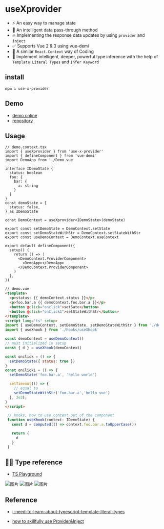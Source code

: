 # useXprovider

- ⚡️ An easy way to manage state
- 🚚 An intelligent data pass-through method
- 🔥 Implementing the response data updates by using `provider` and `inject`
- ✅ Supports Vue 2 & 3 using vue-demi
- 🚀 A similar `React.Context` way of Coding
- 💪 Implement intelligent, deeper, powerful type inference with the help of `Template Literal Types` and `Infer Keyword`

## install
  ```
  npm i use-x-provider
  ```
## Demo

- [demo online](https://codesandbox.io/s/dreamy-sinoussi-zinjvv)
- [repository](https://github.com/phillyx/vue-use-useXprovider)

## Usage

```tsx
// demo.context.tsx
import { useXprovider } from 'use-x-provider'
import { defineComponent } from 'vue-demi'
import DemoApp from './Demo.vue'

interface IDemoState {
  status: boolean
  foo: {
    bar: {
      a: string
    }
  }
}
const demoState = {
  status: false,
} as IDemoState

const DemoContext = useXprovider<IDemoState>(demoState)

export const setDemoState = DemoContext.setState
export const setDemoStateWithStr = DemoContext.setStateWithStr
export const useDemoContext = DemoContext.useContext

export default defineComponent({
  setup() {
    return () => (
      <DemoContext.ProviderComponent>
        <DemoApp></DemoApp>
      </DemoContext.ProviderComponent>
    )
  },
})
```

``` html
// demo.vue
<template>
  <p>status: {{ demoContext.status }}</p>
  <p>foo.bar.a {{ demoContext.foo.bar.a }}</p>
  <button @click="onclick">setSate</button>
  <button @click="onClick1">setStateWithStr</button>
</template>
<script lang="ts" setup>
import { useDemoContext, setDemoState, setDemoStateWithStr } from './demo.context'
import { useXhook } from './hooks/useXhook'

const demoContext = useDemoContext()
// must initialized in setup
const { d } = useXhook(demoContext)

const onclick = () => {
  setDemoState({ status: true })
}
const onClick1 = () => {
  setDemoState('foo.bar.a', 'hello world')

  setTimeout(() => {
    // equal to
    setDemoStateWithStr('foo.bar.a','hello vue')
  }, 3e3);
}
</script>

```

```ts
 // hooks, how to use context out of the component
 function useXhook(context: IDemoState) {
   const d = computed(() => context.foo.bar.a.toUpperCase())

   return {
     d
   }
 }
```
## 🐄🍺 Type reference

- [TS Playground](https://www.typescriptlang.org/play?#code/PQKhCgAIUyGUCuAHJB7ATgF0pgnkgUwFoBnAQwDMDITN0BLAOwHNIATVbRzsze1RlBiQAAmQSYAFhkhJJ9ADYLcADyGwRBALZlFkAIwAGAEyGALAFZDATmP6RARwcA6AMaot6kMHChIBEgUmTCI2enIAIwVqbiIEEmIIggoMYjZkpmpvcDxCSAAVVAiAK0gAXkgAb0gAbQBrAlwALkgABXRUQixcAGlGgF0WskZcSABfSGBgSAAlAnd0NgAeds6Cbr7cABph3AA+HPxqRAikXkkl-K3ITb3yqBvG-xVMAkY2EkgAURf0MldMEsGrhUBQCtdaAwWHcAPwPfI1Tb9Z6vd6fACC6D+uCWTCo6DasMgAAMACSVTZjZzkk6Y7Gtc4rPZjYmQJoPAAUD1gCKRKLeH1m8wwy0hTGY112sO5JPJlOplQZUny2iQl0RA2ZxJl7NgsEYBAAbusAJQPFoG43ocCHPJKyQqrRqq6PUYVYGggp3MoPTb8tHfX7-QEesEusXQyAw12QAA+8AQp0ZLtubMglvWNqmNGQaCwkDIWLIow4XE49D4Altx0TdOL9qZ9za-sFqy6eD98YAYghGAD+Iw45AAEKoVDRYawaNkyqMBBaJLoFlpqAzucL9bL+Nr+eLqnk+2OtWtLU23LUBspp4EF4Cz6hgrlSAP-Leh7ZgDCHjOfCi1DroxFMU8yYPCLYYkWOJ4ushJRs2N6ooKlQTNGHK0pBDYnkO66LiaaY4TBuqTNMADyjDKJA7hOrw9B-pAFD0OgtChAQSBSAWmB0LREgBDgRxsDQuAkAu46QDIBHWrAfoIXegkiQo2G7jB0Z+i0h6qpcBzVm05wAGpkAoCAEJc1ytOBOlSJp3qQFysBmTJAYztBBLyuSzlCrQy5wnZekGUZ6p+gAZM+jSevk-TXHMtCQMFl4aqMwUvv0ewHLAREImZiWhWG-TgGaNoUL2-YCDQBCYAAIrwZAmfBt4BpeKUckBLQuj+khqdchp+QQam+YZxkuieeGVA89Bghy56em1kAAIRlBUADkEbMAtw0ytmIiYCQRD0Mw3DoAQMpATUbXIhUXX9TKB2YAg6CCLAYwPO4jDRYWBIVG1zgkEgQSYByC3OKtT0CNF0SDhUb3OGDzBSA8kMHWwCCuAQtl6hySAHYaLVAdcwJDCM1yuLdB2MJgACS7w3haSnoHhZR3CNep6mNNlE1ibzk5TKiQEskBg5ARAGDFwXo5j9QDOU82QL26QMQaAmxvGGNGuLuBnVLc5KCaZpM0zyuGqrZ2QOEXZMBWKMANRvTUbMk5z6TcxbBj9Hh0Y1MiLTITauvG+NtscxTDuSxU-OC-oOs+7IYvAkbF1Gd7uvXbdg764bMpjNcQFmo94DBOsFD-NQZMfgonCSLxjOUeOGAtAtCMLUOC1REZDfxk3Cj-HUC0PCQ9AAF49ZAC1wK3Q8ALKjwtAAyk8ABoz43s-z93sA6K8DAGbXvcKF3jfuJxAiT0EBqMJPrRfPk3ePeeBQfoW+RHE+w8AKq6ZPY+tG-jetAAEl8X9t3-t3PO6AC7I0gMXQsVQHgRD+O8Foy0HjnhIJ7SAAB9c8LU77oAfnkMY7twCPWetFOAABNMePQvikKfHAXA8lnApHQP9V4tAgYgLAUXVo6wSAlUrjUMhFCqGDDkhEccDxGBkC0IPRBsAyDMEHhJOGxVGAtF0qgegbAex9krPdY2bAYQtFofJB4hgDGQAAHI0weAtfQC0zEyMoqXKQARPYymKJ3MqLRi5OPLiQGUdBUDxG4V4kuZcAgPEerAVwhYUEQOwQQohINsDRKYk+GoDxqiwOGGwWuERcBsAbhncAyIyCfF7HUbgAB3QcpS4mFgIcQ7AXQeHg2gfqSRg8FpyEUMoFQC0thw3kS0AAzIYAZsjlEtA5HTBmMpiHjgIFDVAzB-rlyUKgSpGAFAFIjkU2AhgWhjKej4lxbS9TuNcA0TArifa9wHrXZe4zdbuFLugXJHdLn9PTk8vZlEYkDImLU8pVSamfDJlwpiVZmkCDcDEmohh+jOGQfCxFGDH6LTgK-buCQKpVXRtwgQ1wBGUNIUSuhoiFDMICJgVaZocWVUwGQfFkLGDXDGZAQwdKyoMqZdC1lQ9bHXAWiwrgNNSBcRYEDeleK+VCpSSQfptQXbgGlYy5lLS5UxOcIYRVmS4E5KHnktgRBcAIGGIq5BLQajVDRYQWuQDxjIjGFy3FarZUknlQqQwVIsnvGJEKo1UruUyoJfyhanrDBIqOCQbVur0GYKHpir+zqVXBrVfKoVOrrh6uybk-JRBGWSuuJa2oNqE0LV-g6sYTqXU8o5Bmgw2bIC+oNU3fNKh6BkAtdGq1Zaji1w-smmtNp5nRCWSsvl+VCraIHNLBIs9NJNRKL1LAnaFCaTWrAbMNV7J1VbMmRqzVwSyHOB1SAcdB72n0v1HdewI7TuUaVTAcBGWvBWOZBqewOTOB-YWZgsSTqnraJ1bqvUpDXv8oNPYLszlRKSbUNqIH+pGz-X4pmqqmVAQLJ8Vq5wkNGV2Q8JOd1YNPpfbwQ6D1CEjvg9zCoQSF3gtDV+ydNoVBfTKuR14-1XAnJjRcq5X1+4EH6QtCeJogA)

![图片](https://phillyx.github.io/useXprovider/assets/1.png)
![图片](https://phillyx.github.io/useXprovider/assets/2.png)
![图片](https://phillyx.github.io/useXprovider/assets/3.png)

## Reference

- [i-need-to-learn-about-typescript-template-literal-types](https://dev.to/phenomnominal/i-need-to-learn-about-typescript-template-literal-types-51po)

- [how to skillfully use Provider&Inject](https://juejin.cn/post/6887770717430120456)